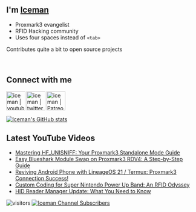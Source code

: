 ## I'm [Iceman][website]

- Proxmark3 evangelist
- RFID Hacking community
- Uses four spaces instead of `<tab>`

Contributes quite a bit to open source projects

<br />

## Connect with me

[<img align="left" alt="iceman | youtube" height="50px" src="https://upload.wikimedia.org/wikipedia/commons/0/09/YouTube_full-color_icon_%282017%29.svg" />][youtube]
[<img align="left" alt="iceman | twitter" height="50px" src="https://upload.wikimedia.org/wikipedia/commons/thumb/6/6b/Twitter_Logo_Blue.png/640px-Twitter_Logo_Blue.png" />][twitter]
[<img align="left" alt="iceman | Patreon" height="50px" src="https://upload.wikimedia.org/wikipedia/commons/5/5a/Patreon_logomark.svg" />][patreon]

<br /><br /><br />

[![Iceman's GitHub stats](https://github-readme-stats.vercel.app/api?username=iceman1001&show_icons=true&theme=calm)](https://github.com/anuraghazra/github-readme-stats)


## Latest YouTube Videos
<!-- YOUTUBE:START -->
- [Mastering HF_UNISNIFF: Your Proxmark3 Standalone Mode Guide](https://www.youtube.com/watch?v=e8FTLiXqbPo)
- [Easy Blueshark Module Swap on Proxmark3 RDV4: A Step-by-Step Guide](https://www.youtube.com/watch?v=ofEUMZ0fa1c)
- [Reviving Android Phone with LineageOS 21 / Termux:  Proxmark3 Connection Success!](https://www.youtube.com/watch?v=PqnO2S98qDA)
- [Custom Coding for Super Nintendo Power Up Band: An RFID Odyssey](https://www.youtube.com/watch?v=IW4AhQDrBPo)
- [HID Reader Manager Update: What You Need to Know](https://www.youtube.com/watch?v=xkpJ9Dz6QnI)
<!-- YOUTUBE:END -->

[website]: http://www.icedev.se
[twitter]: https://twitter.com/herrmann1001
[youtube]: https://www.youtube.com/c/ChrisHerrmann1001
[patreon]: https://www.patreon.com/iceman1001


![visitors](https://visitor-badge.laobi.icu/badge?page_id=iceman1001.iceman1001)
[![Iceman Channel Subscribers](https://img.shields.io/youtube/channel/subscribers/UCwukH1pDTWsv2DuT18dE1RA)](https://www.youtube.com/@iceman1001/)
